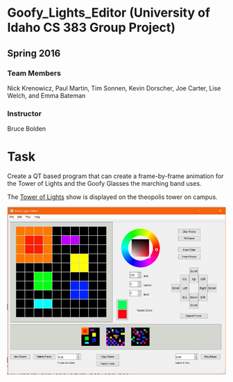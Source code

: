 # Goofy_Lights_Editor (University of Idaho CS 383 Group Project)
## Spring 2016

### Team Members
Nick Krenowicz, Paul Martin, Tim Sonnen, Kevin Dorscher, Joe Carter, Lise Welch, and Emma Bateman
### Instructor
Bruce Bolden

# Task
Create a QT based program that can create a frame-by-frame animation for the Tower of Lights and the Goofy Glasses the marching band uses.

The [Tower of Lights](https://www.youtube.com/watch?v=hESMhgDnk4E) show is displayed on the theopolis tower on campus.


![screenshot](doc/GUI_Screenshots/GUI_17-04-17_3_3.JPG)
